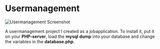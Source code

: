 # Usermanagement
![Usermanagement Screenshot](http://i.imgur.com/02jin2D.png)

A usermanagement project I created as a jobapplication.
To install it, put it on your **PHP-server**, load the **mysql dump** into your database and change the variables in the **database.php**.
